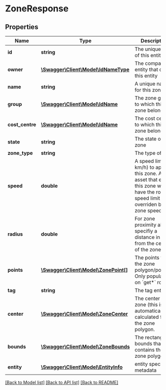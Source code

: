 # ZoneResponse

## Properties
Name | Type | Description | Notes
------------ | ------------- | ------------- | -------------
**id** | **string** | The unique UUID of this entity | 
**owner** | [**\Swagger\Client\Model\IdNameType**](IdNameType.md) | The company entity that owns this entity | 
**name** | **string** | A unique name for this zone | [optional] 
**group** | [**\Swagger\Client\Model\IdName**](IdName.md) | The zone group to which this zone belongs | [optional] 
**cost_centre** | [**\Swagger\Client\Model\IdName**](IdName.md) | The cost centre to which this zone belongs | [optional] 
**state** | **string** | The state of this zone | [optional] 
**zone_type** | **string** | The type of zone | [optional] 
**speed** | **double** | A speed limit (in km/h) to apply to this zone. Any asset that enters this zone will have the road speed limit overriden by the zone speed limit. | [optional] 
**radius** | **double** | For zone proximity alerts, specifiy a distance in km from the center of the zone. | [optional] 
**points** | [**\Swagger\Client\Model\ZonePoint[]**](ZonePoint.md) | The points for the zone polygon/polyline. Only populated on &#x60;get*&#x60; routes. | [optional] 
**tag** | **string** | The tag entity | [optional] 
**center** | [**\Swagger\Client\Model\ZoneCenter**](ZoneCenter.md) | The center of the zone (this is automatically calculated from the zone polygon. | [optional] 
**bounds** | [**\Swagger\Client\Model\ZoneBounds**](ZoneBounds.md) | The rectangular bounds that contains the zone polygon. | [optional] 
**entity** | [**\Swagger\Client\Model\EntityInfo**](EntityInfo.md) | entity specific metadata | 

[[Back to Model list]](../README.md#documentation-for-models) [[Back to API list]](../README.md#documentation-for-api-endpoints) [[Back to README]](../README.md)



